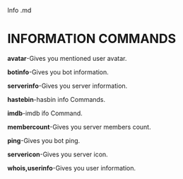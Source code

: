 Info .md
# INFORMATION COMMANDS

**avatar**-Gives you mentioned user avatar.

**botinfo**-Gives you bot information.

**serverinfo**-Gives you server information.

**hastebin**-hasbin info Commands.

**imdb**-imdb ifo Command.

**membercount**-Gives you server members count.

**ping**-Gives you bot ping.

**servericon**-Gives you server icon.

**whois,userinfo**-Gives you user information.
